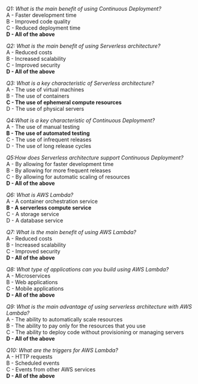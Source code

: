 _Q1: What is the main benefit of using Continuous Deployment?_<br>
A - Faster development time<br>
B - Improved code quality<br>
C - Reduced deployment time<br>
**D - All of the above**

_Q2: What is the main benefit of using Serverless architecture?_<br>
A - Reduced costs<br>
B - Increased scalability<br>
C - Improved security<br>
**D - All of the above**

_Q3: What is a key characteristic of Serverless architecture?_<br>
A - The use of virtual machines<br>
B - The use of containers<br>
**C - The use of ephemeral compute resources**<br>
D - The use of physical servers

_Q4:What is a key characteristic of Continuous Deployment?_<br>
A - The use of manual testing<br>
**B - The use of automated testing**<br>
C - The use of infrequent releases<br>
D - The use of long release cycles

_Q5:How does Serverless architecture support Continuous Deployment?_<br>
A - By allowing for faster development time<br>
B - By allowing for more frequent releases<br>
C - By allowing for automatic scaling of resources<br>
**D - All of the above**

_Q6: What is AWS Lambda?_<br>
A - A container orchestration service<br>
**B - A serverless compute service**<br>
C - A storage service<br>
D - A database service

_Q7: What is the main benefit of using AWS Lambda?_<br>
A - Reduced costs<br>
B - Increased scalability<br>
C - Improved security<br>
**D - All of the above**

_Q8: What type of applications can you build using AWS Lambda?_<br>
A - Microservices<br>
B - Web applications<br>
C - Mobile applications<br>
**D - All of the above**

_Q9: What is the main advantage of using serverless architecture with AWS Lambda?_<br>
A - The ability to automatically scale resources<br>
B - The ability to pay only for the resources that you use<br>
C - The ability to deploy code without provisioning or managing servers<br>
**D - All of the above**

_Q10: What are the triggers for AWS Lambda?_<br>
A - HTTP requests<br>
B - Scheduled events<br>
C - Events from other AWS services<br>
**D - All of the above**
